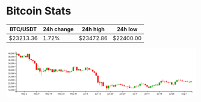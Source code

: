 # Bitcoin Stats

BTC/USDT|24h change|24h high|24h low|
|---|---|---|---|
|$23213.36|1.72%|$23472.86|$22400.00|

<img src="./chart.svg">

